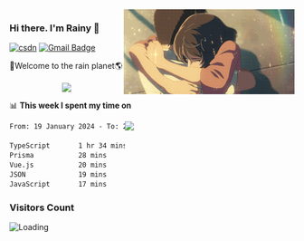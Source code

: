<img  align='right' height="150" src="https://github.com/LikeRainDay/LikeRainDay/blob/master/pic/img_rain_1.gif?raw=true">



### Hi there. I'm Rainy :lemon:

[![csdn](https://img.shields.io/badge/-csdn-c14438?style=flat-square&logo=c&logoColor=white)](https://blog.csdn.net/qq_15807167)
[![Gmail Badge](https://img.shields.io/badge/-gmail-c14438?style=flat-square&logo=Gmail&logoColor=white&link=mailto:houshuai0816@gmail.com)](mailto:houshuai0816@gmail.com)

🚀Welcome to the rain planet🌎

<center>
<img align='center'  src="https://source.unsplash.com/user/rainyhehe/likes">
</center>

📊 **This week I spent my time on**

<img align='right'   width="300" src="https://github-readme-stats.vercel.app/api?username=LikeRainDay&show_icons=true&title_color=fff&icon_color=79ff97&text_color=9f9f9f&bg_color=151515&count_private=true">

<!--START_SECTION:waka-->

```txt
From: 19 January 2024 - To: 26 January 2024

TypeScript       1 hr 34 mins    ████████████░░░░░░░░░░░░░   48.46 %
Prisma           28 mins         ███▓░░░░░░░░░░░░░░░░░░░░░   14.67 %
Vue.js           20 mins         ██▓░░░░░░░░░░░░░░░░░░░░░░   10.29 %
JSON             19 mins         ██▒░░░░░░░░░░░░░░░░░░░░░░   09.78 %
JavaScript       17 mins         ██▒░░░░░░░░░░░░░░░░░░░░░░   08.78 %
```

<!--END_SECTION:waka-->

### Visitors Count
<img align="left" src = "https://profile-counter.glitch.me/LikeRainDay/count.svg" alt ="Loading">
